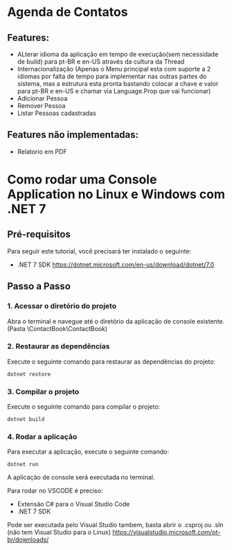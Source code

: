 # Agenda de Contatos

## Features:
- ALterar idioma da aplicação em tempo de execução(sem necessidade de build) para pt-BR e en-US através da cultura da Thread
- Internacionalização (Apenas o Menu principal esta com suporte a 2 idiomas por falta de tempo para implementar nas outras partes do sistema, mas a estrutura esta pronta bastando colocar a chave e valor para pt-BR e en-US e chamar via Language.Prop que vai funcionar)
- Adicionar Pessoa
- Remover Pessoa
- Listar Pessoas cadastradas

## Features não implementadas:
- Relatorio em PDF

# Como rodar uma Console Application no Linux e Windows com .NET 7

## Pré-requisitos

Para seguir este tutorial, você precisará ter instalado o seguinte:

- .NET 7 SDK
  https://dotnet.microsoft.com/en-us/download/dotnet/7.0
## Passo a Passo

### 1. Acessar o diretório do projeto

Abra o terminal e navegue até o diretório da aplicação de console existente.(Pasta \ContactBook\ContactBook)

### 2. Restaurar as dependências

Execute o seguinte comando para restaurar as dependências do projeto:

```dotnet restore```

### 3. Compilar o projeto

Execute o seguinte comando para compilar o projeto:

```dotnet build```

### 4. Rodar a aplicação

Para executar a aplicação, execute o seguinte comando:

```dotnet run```

A aplicação de console será executada no terminal.

Para rodar no VSCODE é preciso:
- Extensão C# para o Visual Studio Code
- .NET 7 SDK

Pode ser executada pelo Visual Studio tambem, basta abrir o .csproj ou .sln (não tem Visual Studio para o Linux)
https://visualstudio.microsoft.com/pt-br/downloads/